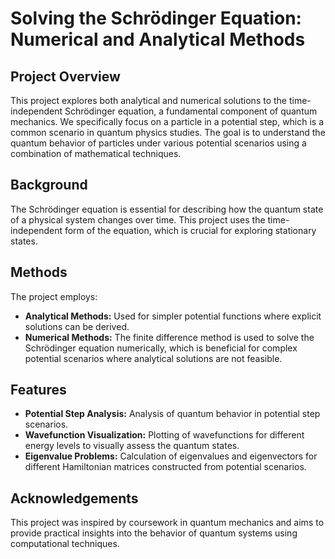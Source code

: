 # Solving the Schrödinger Equation: Numerical and Analytical Methods

## Project Overview
This project explores both analytical and numerical solutions to the time-independent Schrödinger equation, a fundamental component of quantum mechanics. We specifically focus on a particle in a potential step, which is a common scenario in quantum physics studies. The goal is to understand the quantum behavior of particles under various potential scenarios using a combination of mathematical techniques.

## Background
The Schrödinger equation is essential for describing how the quantum state of a physical system changes over time. This project uses the time-independent form of the equation, which is crucial for exploring stationary states.

## Methods
The project employs:
- **Analytical Methods:** Used for simpler potential functions where explicit solutions can be derived.
- **Numerical Methods:** The finite difference method is used to solve the Schrödinger equation numerically, which is beneficial for complex potential scenarios where analytical solutions are not feasible.

## Features
- **Potential Step Analysis:** Analysis of quantum behavior in potential step scenarios.
- **Wavefunction Visualization:** Plotting of wavefunctions for different energy levels to visually assess the quantum states.
- **Eigenvalue Problems:** Calculation of eigenvalues and eigenvectors for different Hamiltonian matrices constructed from potential scenarios.

## Acknowledgements
This project was inspired by coursework in quantum mechanics and aims to provide practical insights into the behavior of quantum systems using computational techniques.
